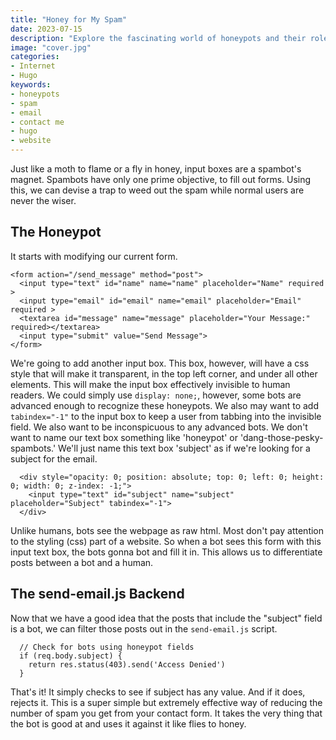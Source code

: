 ```yaml
---
title: "Honey for My Spam"
date: 2023-07-15
description: "Explore the fascinating world of honeypots and their role in deterring unwanted spam and automated bot submissions."
image: "cover.jpg"
categories:
- Internet
- Hugo
keywords:
- honeypots
- spam
- email
- contact me
- hugo
- website
---
```

Just like a moth to flame or a fly in honey, input boxes are a spambot's magnet. Spambots have only one prime objective, to fill out forms. Using this, we can devise a trap to weed out the spam while normal users are never the wiser.

## The Honeypot

It starts with modifying our current form.
```
<form action="/send_message" method="post">
  <input type="text" id="name" name="name" placeholder="Name" required >
  <input type="email" id="email" name="email" placeholder="Email" required >
  <textarea id="message" name="message" placeholder="Your Message:" required></textarea>
  <input type="submit" value="Send Message">
</form>
```
We're going to add another input box. This box, however, will have a css style that will make it transparent, in the top left corner, and under all other elements. This will make the input box effectively invisible to human readers. We could simply use `display: none;`, however, some bots are advanced enough to recognize these honeypots. We also may want to add `tabindex="-1"` to the input box to keep a user from tabbing into the invisible field. We also want to be inconspicuous to any advanced bots. We don't want to name our text box something like 'honeypot' or 'dang-those-pesky-spambots.' We'll just name this text box 'subject' as if we're looking for a subject for the email.

```
  <div style="opacity: 0; position: absolute; top: 0; left: 0; height: 0; width: 0; z-index: -1;">
    <input type="text" id="subject" name="subject" placeholder="Subject" tabindex="-1">
  </div>
```
Unlike humans, bots see the webpage as raw html. Most don't pay attention to the styling (css) part of a website. So when a bot sees this form with this input text box, the bots gonna bot and fill it in. This allows us to differentiate posts between a bot and a human.

## The send-email.js Backend

Now that we have a good idea that the posts that include the "subject" field is a bot, we can filter those posts out in the `send-email.js` script.
```
  // Check for bots using honeypot fields
  if (req.body.subject) {
    return res.status(403).send('Access Denied')
  }
```
That's it! It simply checks to see if subject has any value. And if it does, rejects it. This is a super simple but extremely effective way of reducing the number of spam you get from your contact form. It takes the very thing that the bot is good at and uses it against it like flies to honey.

